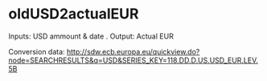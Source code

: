 oldUSD2actualEUR
================

Inputs: USD ammount &amp; date . Output: Actual EUR

Conversion data: http://sdw.ecb.europa.eu/quickview.do?node=SEARCHRESULTS&q=USD&SERIES_KEY=118.DD.D.US.USD_EUR.LEV.5B
